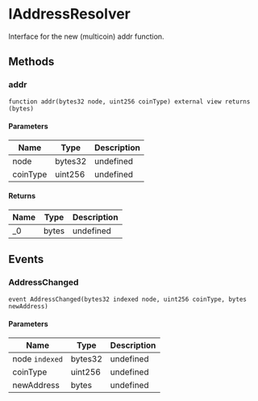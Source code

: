 # IAddressResolver





Interface for the new (multicoin) addr function.



## Methods

### addr

```solidity
function addr(bytes32 node, uint256 coinType) external view returns (bytes)
```





#### Parameters

| Name | Type | Description |
|---|---|---|
| node | bytes32 | undefined |
| coinType | uint256 | undefined |

#### Returns

| Name | Type | Description |
|---|---|---|
| _0 | bytes | undefined |



## Events

### AddressChanged

```solidity
event AddressChanged(bytes32 indexed node, uint256 coinType, bytes newAddress)
```





#### Parameters

| Name | Type | Description |
|---|---|---|
| node `indexed` | bytes32 | undefined |
| coinType  | uint256 | undefined |
| newAddress  | bytes | undefined |



